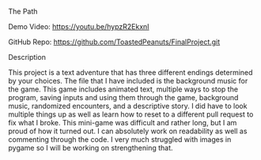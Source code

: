 The Path

Demo Video: https://youtu.be/hypzR2EkxnI

GitHub Repo: https://github.com/ToastedPeanuts/FinalProject.git

Description

This project is a text adventure that has three different endings determined by your choices.
The file that I have included is the background music for the game. This game includes animated
text, multiple ways to stop the program, saving inputs and using them through the game, background music, randomized encounters, and a descriptive story. I did have to look multiple things up as well as learn how to reset to a different pull request to fix what I broke. This mini-game was difficult and rather long, but I am proud of how it turned out. I can absolutely work on readability as well as commenting through the code. I very much struggled with images in pygame so I will be working on strengthening that. 
